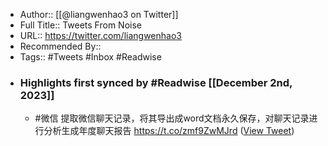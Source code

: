 - Author:: [[@liangwenhao3 on Twitter]]
- Full Title:: Tweets From Noise
- URL:: https://twitter.com/liangwenhao3
- Recommended By::
- Tags:: #Tweets #Inbox #Readwise
- ### Highlights first synced by #Readwise [[December 2nd, 2023]]
    - #微信
提取微信聊天记录，将其导出成word文档永久保存，对聊天记录进行分析生成年度聊天报告
https://t.co/zmf9ZwMJrd ([View Tweet](https://twitter.com/liangwenhao3/status/1730135940528746565))
